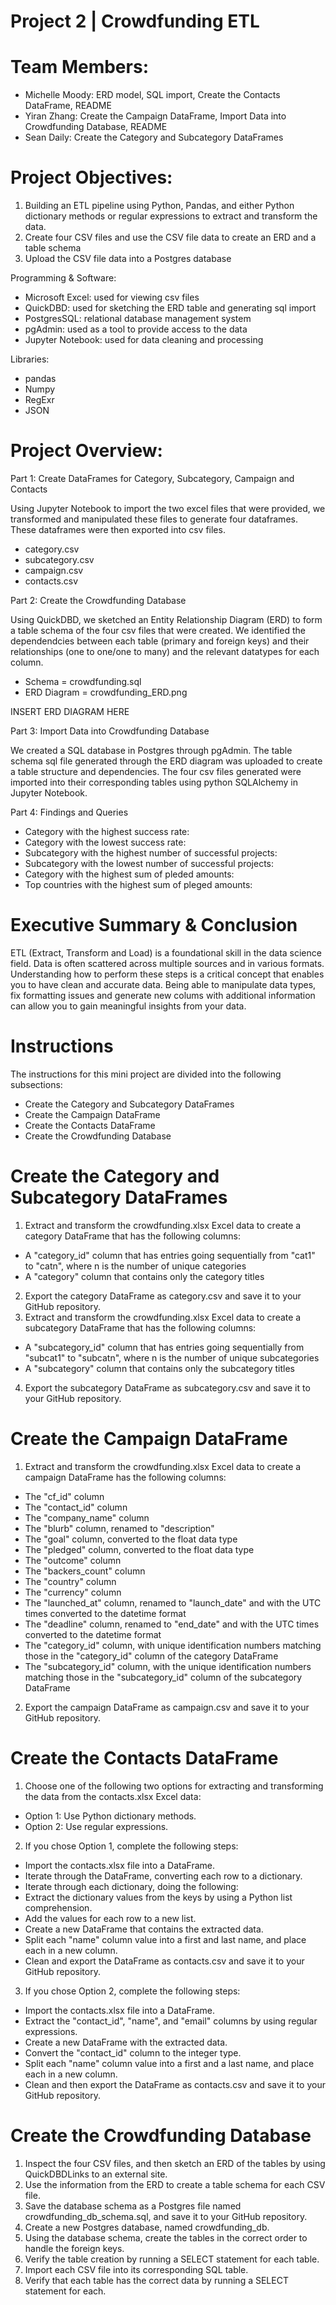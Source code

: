 # Project 2 | Crowdfunding ETL

# Team Members:

- Michelle Moody: ERD model, SQL import, Create the Contacts DataFrame, README
- Yiran Zhang: Create the Campaign DataFrame, Import Data into Crowdfunding Database, README
- Sean Daily: Create the Category and Subcategory DataFrames

# Project Objectives:

1) Building an ETL pipeline using Python, Pandas, and either Python dictionary methods or regular expressions to extract and transform the data.
2) Create four CSV files and use the CSV file data to create an ERD and a table schema
3) Upload the CSV file data into a Postgres database

Programming & Software: 
- Microsoft Excel: used for viewing csv files
- QuickDBD: used for sketching the ERD table and generating sql import
- PostgresSQL: relational database management system
- pgAdmin: used as a tool to provide access to the data
- Jupyter Notebook: used for data cleaning and processing

Libraries:
- pandas
- Numpy
- RegExr
- JSON

# Project Overview:

Part 1: Create DataFrames for Category, Subcategory, Campaign and Contacts

Using Jupyter Notebook to import the two excel files that were provided, we transformed and manipulated these files to generate four dataframes. These dataframes were then exported into csv files.

- category.csv
- subcategory.csv
- campaign.csv
- contacts.csv

Part 2: Create the Crowdfunding Database

Using QuickDBD, we sketched an Entity Relationship Diagram (ERD) to form a table schema of the four csv files that were created. We identified the dependendcies between each table (primary and foreign keys) and their relationships (one to one/one to many) and the relevant datatypes for each column.

- Schema = crowdfunding.sql
- ERD Diagram = crowdfunding_ERD.png

INSERT ERD DIAGRAM HERE

Part 3: Import Data into Crowdfunding Database

We created a SQL database in Postgres through pgAdmin. The table schema sql file generated through the ERD diagram was uploaded to create a table structure and dependencies. The four csv files generated were imported into their corresponding tables using python SQLAlchemy in Jupyter Notebook. 

Part 4: Findings and Queries

- Category with the highest success rate:
- Category with the lowest success rate:
- Subcategory with the highest number of successful projects:
- Subcategory with the lowest number of successful projects:
- Category with the highest sum of pleded amounts:
- Top countries with the highest sum of pleged amounts:

# Executive Summary & Conclusion

ETL (Extract, Transform and Load) is a foundational skill in the data science field. Data is often scattered across multiple sources and in various formats. Understanding how to perform these steps is a critical concept that enables you to have clean and accurate data. Being able to manipulate data types, fix formatting issues and generate new colums with additional information can allow you to gain meaningful insights from your data. 

# Instructions

The instructions for this mini project are divided into the following subsections:

- Create the Category and Subcategory DataFrames
- Create the Campaign DataFrame
- Create the Contacts DataFrame
- Create the Crowdfunding Database

# Create the Category and Subcategory DataFrames
1) Extract and transform the crowdfunding.xlsx Excel data to create a category DataFrame that has the following columns:
- A "category_id" column that has entries going sequentially from "cat1" to "catn", where n is the number of unique categories
- A "category" column that contains only the category titles
2) Export the category DataFrame as category.csv and save it to your GitHub repository.
3) Extract and transform the crowdfunding.xlsx Excel data to create a subcategory DataFrame that has the following columns:
- A "subcategory_id" column that has entries going sequentially from "subcat1" to "subcatn", where n is the number of unique subcategories
- A "subcategory" column that contains only the subcategory titles
4) Export the subcategory DataFrame as subcategory.csv and save it to your GitHub repository.

# Create the Campaign DataFrame
1) Extract and transform the crowdfunding.xlsx Excel data to create a campaign DataFrame has the following columns:
- The "cf_id" column
- The "contact_id" column
- The "company_name" column
- The "blurb" column, renamed to "description"
- The "goal" column, converted to the float data type
- The "pledged" column, converted to the float data type
- The "outcome" column
- The "backers_count" column
- The "country" column
- The "currency" column
- The "launched_at" column, renamed to "launch_date" and with the UTC times converted to the datetime format
- The "deadline" column, renamed to "end_date" and with the UTC times converted to the datetime format
- The "category_id" column, with unique identification numbers matching those in the "category_id" column of the category DataFrame
- The "subcategory_id" column, with the unique identification numbers matching those in the "subcategory_id" column of the subcategory DataFrame
2) Export the campaign DataFrame as campaign.csv and save it to your GitHub repository.

# Create the Contacts DataFrame
1) Choose one of the following two options for extracting and transforming the data from the contacts.xlsx Excel data:
- Option 1: Use Python dictionary methods.
- Option 2: Use regular expressions.
2) If you chose Option 1, complete the following steps:
- Import the contacts.xlsx file into a DataFrame.
- Iterate through the DataFrame, converting each row to a dictionary.
- Iterate through each dictionary, doing the following:
- Extract the dictionary values from the keys by using a Python list comprehension.
- Add the values for each row to a new list.
- Create a new DataFrame that contains the extracted data.
- Split each "name" column value into a first and last name, and place each in a new column.
- Clean and export the DataFrame as contacts.csv and save it to your GitHub repository.
3) If you chose Option 2, complete the following steps:
- Import the contacts.xlsx file into a DataFrame.
- Extract the "contact_id", "name", and "email" columns by using regular expressions.
- Create a new DataFrame with the extracted data.
- Convert the "contact_id" column to the integer type.
- Split each "name" column value into a first and a last name, and place each in a new column.
- Clean and then export the DataFrame as contacts.csv and save it to your GitHub repository.

# Create the Crowdfunding Database
1) Inspect the four CSV files, and then sketch an ERD of the tables by using QuickDBDLinks to an external site.
2) Use the information from the ERD to create a table schema for each CSV file.
3) Save the database schema as a Postgres file named crowdfunding_db_schema.sql, and save it to your GitHub repository.
4) Create a new Postgres database, named crowdfunding_db.
5) Using the database schema, create the tables in the correct order to handle the foreign keys.
6) Verify the table creation by running a SELECT statement for each table.
7) Import each CSV file into its corresponding SQL table.
8) Verify that each table has the correct data by running a SELECT statement for each.




